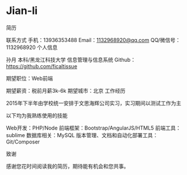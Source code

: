 # Jian-li
 简历
 
联系方式
手机：13936353488
Email：1132968920@qq.com
QQ/微信号：1132968920
个人信息

孙月
本科/黑龙江科技大学 信息管理与信息系统
Github：https://github.com/ficaltissue

期望职位：Web前端

期望薪资：税前月薪3k-6k
期望城市：北京
工作经历

2015年下半年由学校统一安排于文思海辉公司实习，实习期间以测试工作为主

以下均为我熟练使用的技能

Web开发：PHP/Node
前端框架：Bootstrap/AngularJS/HTML5
前端工具：sublime
数据库相关：MySQL
版本管理、文档和自动化部署工具：Git/Composer

致谢

感谢您花时间阅读我的简历，期待能有机会和您共事。

